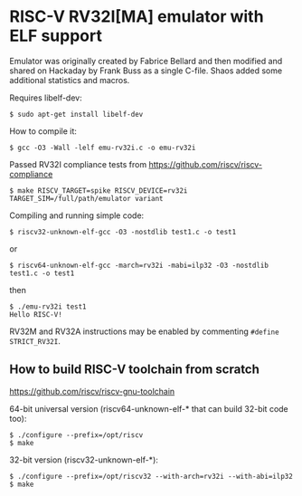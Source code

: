 # RISC-V RV32I[MA] emulator with ELF support

Emulator was originally created by Fabrice Bellard and then modified and shared on Hackaday by Frank Buss
as a single C-file. Shaos added some additional statistics and macros.

Requires libelf-dev:
```shell
$ sudo apt-get install libelf-dev
```

How to compile it:
```shell
$ gcc -O3 -Wall -lelf emu-rv32i.c -o emu-rv32i
```

Passed RV32I compliance tests from https://github.com/riscv/riscv-compliance
```shell
$ make RISCV_TARGET=spike RISCV_DEVICE=rv32i TARGET_SIM=/full/path/emulator variant
```

Compiling and running simple code:
```shell
$ riscv32-unknown-elf-gcc -O3 -nostdlib test1.c -o test1
```

or
```shell
$ riscv64-unknown-elf-gcc -march=rv32i -mabi=ilp32 -O3 -nostdlib test1.c -o test1
```

then
```shell
$ ./emu-rv32i test1
Hello RISC-V!
```

RV32M and RV32A instructions may be enabled by commenting `#define STRICT_RV32I`.

## How to build RISC-V toolchain from scratch

https://github.com/riscv/riscv-gnu-toolchain

64-bit universal version (riscv64-unknown-elf-* that can build 32-bit code too):
```shell
$ ./configure --prefix=/opt/riscv
$ make
```

32-bit version (riscv32-unknown-elf-*):
```shell
$ ./configure --prefix=/opt/riscv32 --with-arch=rv32i --with-abi=ilp32
$ make
```
